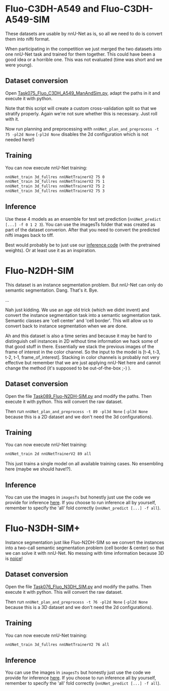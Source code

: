 # Fluo-C3DH-A549 and Fluo-C3DH-A549-SIM
These datasets are usable by nnU-Net as is, so all we need to do is convert them into nifti format. 

When participating in the competition we just merged the two datasets into one nnU-Net task and trained for them 
together. This could have been a good idea or a horrible one. This was not evaluated (time was short and we were young).

## Dataset conversion
Open [Task075_Fluo_C3DH_A549_ManAndSim.py](../../nnunet/dataset_conversion/Task075_Fluo_C3DH_A549_ManAndSim.py), 
adapt the paths in it and execute it with python.

Note that this script will create a custom cross-validation split so that we stratify properly. Again we're not 
sure whether this is necessary. Just roll with it.

Now run planning and preprocessing with 
`nnUNet_plan_and_preprocess -t 75 -pl2d None` (`-pl2d None` disables the 2d configuration which is not needed here!)

## Training
You can now execute nnU-Net training:
```bash
nnUNet_train 3d_fullres nnUNetTrainerV2 75 0
nnUNet_train 3d_fullres nnUNetTrainerV2 75 1
nnUNet_train 3d_fullres nnUNetTrainerV2 75 2
nnUNet_train 3d_fullres nnUNetTrainerV2 75 3
```

## Inference

Use these 4 models as an ensemble for test set prediction (`nnUNet_predict [...] -f 0 1 2 3`). You can use the 
imagesTs folder that was created as part of the dataset converion. After that you need to 
convert the predicted nifti images back to tiff. 

Best would probably be to just use our [inference code](http://celltrackingchallenge.net/participants/DKFZ-GE/) 
(with the pretrained weights). Or at least use it as an inspiration.

# Fluo-N2DH-SIM
This dataset is an instance segmentation problem. But nnU-Net can only do semantic segmentation. Dang. That's it. Bye.

...

Nah just kidding. We use an age old trick (which we didnt invent) and convert the instance segmentation task into a 
semantic segmentation task. Semantic classes are 'cell center' and 'cell border'. This will allow us to convert back
to instance segmentation when we are done.

Ah and this dataset is also a time series and because it may be hard to distinguish cell instances in 2D without time 
information we hack some of that good stuff in there. Essentially we stack the previous images of the frame of interest 
in the color channel. So the input to the model is [t-4, t-3, t-2, t-1, frame_of_interest]. Stacking in color channels
is probably not very effective but remember that we are just applying nnU-Net here and cannot change the method 
(it's supposed to be out-of-the-box ;-) ).

## Dataset conversion

Open the file [Task089_Fluo-N2DH-SIM.py](../../nnunet/dataset_conversion/Task089_Fluo-N2DH-SIM.py) and 
modify the paths. Then execute it with python. This will convert the raw dataset.

Then run `nnUNet_plan_and_preprocess -t 89 -pl3d None` (`-pl3d None` because this is a 2D dataset and we don't need 
the 3d configurations).

## Training
You can now execute nnU-Net training:
```bash
nnUNet_train 2d nnUNetTrainerV2 89 all
```

This just trains a single model on all available training cases. No ensembling here (maybe we should have!?).

## Inference
You can use the images in `imagesTs` but honestly just use the code we provide for inference 
[here](http://celltrackingchallenge.net/participants/DKFZ-GE/). If you choose to run inference all by yourself, 
remember to specify the 'all' fold correctly (`nnUNet_predict [...] -f all`).

# Fluo-N3DH-SIM+
Instance segmentation just like Fluo-N2DH-SIM so we convert the instances into a two-call semantic segmentation 
problem (cell border & center) so that we can solve it with nnU-Net. No messing with time information because 3D is 
[noice](https://thumbs.gfycat.com/CoordinatedEnergeticChipmunk-size_restricted.gif)! 

## Dataset conversion
Open the file [Task076_Fluo_N3DH_SIM.py](../../nnunet/dataset_conversion/Task076_Fluo_N3DH_SIM.py) and 
modify the paths. Then execute it with python. This will convert the raw dataset.

Then run `nnUNet_plan_and_preprocess -t 76 -pl2d None` (`-pl2d None` because this is a 3D dataset and we don't need the 
2d configurations).

## Training
You can now execute nnU-Net training:
```bash
nnUNet_train 3d_fullres nnUNetTrainerV2 76 all
```

## Inference
You can use the images in `imagesTs` but honestly just use the code we provide for inference 
[here](http://celltrackingchallenge.net/participants/DKFZ-GE/). If you choose to run inference all by yourself, 
remember to specify the 'all' fold correctly (`nnUNet_predict [...] -f all`).

<!-- Auto-update: 2025-10-16T13:41:00.905129 -->
